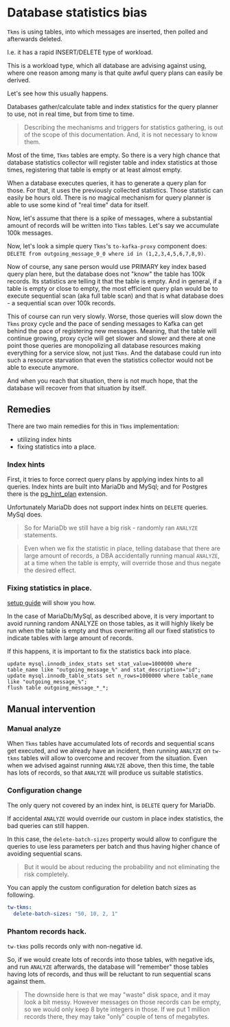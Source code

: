 # Database statistics bias

`Tkms` is using tables, into which messages are inserted, then polled and afterwards deleted.

I.e. it has a rapid INSERT/DELETE type of workload.

This is a workload type, which all database are advising against using, where one reason among many is that quite awful query plans can easily be
derived.

Let's see how this usually happens.

Databases gather/calculate table and index statistics for the query planner to use, not in real time, but from time to time.

> Describing the mechanisms and triggers for statistics gathering, is out of the scope of this documentation. And, it is not necessary to know them.

Most of the time, `Tkms` tables are empty. So there is a very high chance that database statistics collector will register table and index statistics
at those times, registering that table is empty or at least almost empty.

When a database executes queries, it has to generate a query plan for those. For that, it uses the previously collected statistics.
Those statistic can easily be hours old. There is no magical mechanism for query planner is able to use some kind of "real time" data for itself.

Now, let's assume that there is a spike of messages, where a substantial amount of records will be written into `Tkms` tables. Let's say we
accumulate 100k messages.

Now, let's look a simple query `Tkms`'s `to-kafka-proxy` component does: `DELETE from outgoing_message_0_0 where id in (1,2,3,4,5,6,7,8,9)`.

Now of course, any sane person would use PRIMARY key index based query plan here, but the database does not "know" the table has 100k records.
Its statistics are telling it that the table is empty.
And in general, if a table is empty or close to empty, the most efficient query plan would be to execute sequential scan (aka full table scan)
and that is what database does - a sequential scan over 100k records.

This of course can run very slowly. Worse, those queries will slow down the `Tkms` proxy cycle and the pace of sending messages to Kafka can
get behind the pace of registering new messages. Meaning, that the table will continue growing, proxy cycle will get slower and slower and there
at one point those queries are monopolizing all database resources making everything for a service slow, not just `Tkms`. 
And the database could run into such a resource starvation that even the statistics collector would not be able to execute anymore.

And when you reach that situation, there is not much hope, that the database will recover from that situation by itself.

## Remedies

There are two main remedies for this in `Tkms` implementation:
* utilizing index hints
* fixing statistics into a place.

### Index hints

First, it tries to force correct query plans by applying index hints to all queries.
Index hints are built into MariaDb and MySql; and for Postgres there is the [pg_hint_plan](https://github.com/ossc-db/pg_hint_plan) extension.

Unfortunately MariaDb does not support index hints on `DELETE` queries. MySql does.

> So for MariaDb we still have a big risk - randomly ran `ANALYZE` statements.

> Even when we fix the statistic in place, telling database that there are large amount of records,
> a DBA accidentally running manual `ANALYZE`, at a time when the table is empty, will override those and thus negate the desired effect.

### Fixing statistics in place.

[setup guide](setup.md) will show you how.

In the case of MariaDb/MySql, as described above, it is very important to avoid running random ANALYZE on those tables, as
it will highly likely be run when the table is empty and thus overwriting all our fixed statistics to indicate tables with large amount of records.

If this happens, it is important to fix the statistics back into place.

<!-- @formatter:off -->
```mariadb
update mysql.innodb_index_stats set stat_value=1000000 where table_name like "outgoing_message_%" and stat_description="id";
update mysql.innodb_table_stats set n_rows=1000000 where table_name like "outgoing_message_%";
flush table outgoing_message_*_*;
```
<!-- @formatter:on -->

## Manual intervention

### Manual analyze

When `Tkms` tables have accumulated lots of records and sequential scans get executed, and we already have an incident, 
then running `ANALYZE` on `tw-tkms` tables will allow to overcome and recover from the situation. Even when we advised against
running `ANALYZE` above, then this time, the table has lots of records, so that `ANALYZE` will produce us suitable statistics.

### Configuration change

The only query not covered by an index hint, is `DELETE` query for MariaDb.

If accidental `ANALYZE` would override our custom in place index statistics, the bad queries can still happen.

In this case, the `delete-batch-sizes` property would allow to configure the queries to use less parameters per batch and thus having higher chance
of avoiding sequential scans.

> But it would be about reducing the probability and not eliminating the risk completely.

You can apply the custom configuration for deletion batch sizes as following. 

```yaml
tw-tkms:
  delete-batch-sizes: "50, 10, 2, 1"
```

### Phantom records hack.

`tw-tkms` polls records only with non-negative id. 

So, if we would create lots of records into those tables, with negative ids, and run `ANALYZE` afterwards, the database will
"remember" those tables having lots of records, and thus will be reluctant to run sequential scans against them.

> The downside here is that we may "waste" disk space, and it may look a bit messy.
> However messages on those records can be empty, so we would only keep 8 byte integers in those. 
> If we put 1 million records there, they may take "only" couple of tens of megabytes.
